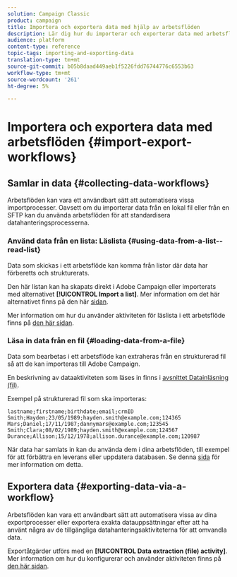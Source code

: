 ```yaml
---
solution: Campaign Classic
product: campaign
title: Importera och exportera data med hjälp av arbetsflöden
description: Lär dig hur du importerar och exporterar data med arbetsflöden i Campaign Classic.
audience: platform
content-type: reference
topic-tags: importing-and-exporting-data
translation-type: tm+mt
source-git-commit: b05b8daad449aeb1f5226fdd76744776c6553b63
workflow-type: tm+mt
source-wordcount: '261'
ht-degree: 5%

---
```



# Importera och exportera data med arbetsflöden {#import-export-workflows}

## Samlar in data {#collecting-data-workflows}

Arbetsflöden kan vara ett användbart sätt att automatisera vissa importprocesser. Oavsett om du importerar data från en lokal fil eller från en SFTP kan du använda arbetsflöden för att standardisera datahanteringsprocesserna.

### Använd data från en lista: Läslista {#using-data-from-a-list--read-list}

Data som skickas i ett arbetsflöde kan komma från listor där data har förberetts och strukturerats.

Den här listan kan ha skapats direkt i Adobe Campaign eller importerats med alternativet **[!UICONTROL Import a list]**. Mer information om det här alternativet finns på den här [sidan](../../platform/using/about-generic-imports-exports.md).

Mer information om hur du använder aktiviteten för läslista i ett arbetsflöde finns på [den här sidan](../../workflow/using/read-list.md).

### Läsa in data från en fil {#loading-data-from-a-file}

Data som bearbetas i ett arbetsflöde kan extraheras från en strukturerad fil så att de kan importeras till Adobe Campaign.

En beskrivning av dataaktiviteten som läses in finns i [avsnittet Datainläsning (fil)](../../workflow/using/data-loading--file-.md).

Exempel på strukturerad fil som ska importeras:

```
lastname;firstname;birthdate;email;crmID
Smith;Hayden;23/05/1989;hayden.smith@example.com;124365
Mars;Daniel;17/11/1987;dannymars@example.com;123545
Smith;Clara;08/02/1989;hayden.smith@example.com;124567
Durance;Allison;15/12/1978;allison.durance@example.com;120987
```

När data har samlats in kan du använda dem i dina arbetsflöden, till exempel för att förbättra en leverans eller uppdatera databasen. Se denna [sida](../../workflow/using/how-to-use-workflow-data.md) för mer information om detta.

## Exportera data {#exporting-data-via-a-workflow}

Arbetsflöden kan vara ett användbart sätt att automatisera vissa av dina exportprocesser eller exportera exakta datauppsättningar efter att ha använt några av de tillgängliga datahanteringsaktiviteterna för att omvandla data.

Exportåtgärder utförs med en **[!UICONTROL Data extraction (file) activity]**. Mer information om hur du konfigurerar och använder aktiviteten finns på [den här sidan](../../workflow/using/extraction--file-.md).
